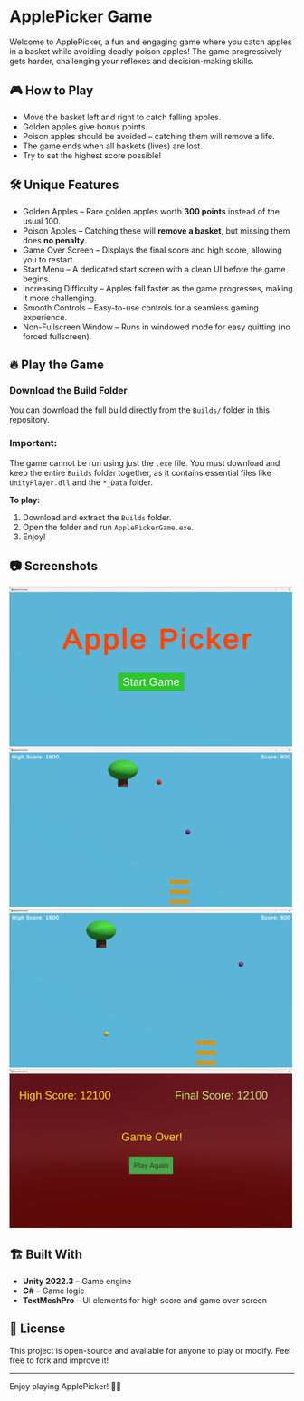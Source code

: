 # ApplePicker Game

Welcome to ApplePicker, a fun and engaging game where you catch apples in a basket while avoiding deadly poison apples! The game progressively gets harder, challenging your reflexes and decision-making skills.

## 🎮 How to Play
- Move the basket left and right to catch falling apples.
- Golden apples give bonus points.
- Poison apples should be avoided – catching them will remove a life.
- The game ends when all baskets (lives) are lost.
- Try to set the highest score possible!

## 🛠 Unique Features
- Golden Apples – Rare golden apples worth **300 points** instead of the usual 100.
- Poison Apples – Catching these will **remove a basket**, but missing them does **no penalty**.
- Game Over Screen – Displays the final score and high score, allowing you to restart.
- Start Menu – A dedicated start screen with a clean UI before the game begins.
- Increasing Difficulty – Apples fall faster as the game progresses, making it more challenging.
- Smooth Controls – Easy-to-use controls for a seamless gaming experience.
- Non-Fullscreen Window – Runs in windowed mode for easy quitting (no forced fullscreen).

## 🔥 Play the Game
### **Download the Build Folder**
You can download the full build directly from the `Builds/` folder in this repository.

### **Important:**
The game cannot be run using just the `.exe` file. You must download and keep the entire `Builds` folder together, as it contains essential files like `UnityPlayer.dll` and the `*_Data` folder.

**To play:**
1. Download and extract the `Builds` folder.
2. Open the folder and run `ApplePickerGame.exe`.
3. Enjoy!

## 📷 Screenshots

<img src="https://github.com/DariusDahl/Game-Development-Project-Sync/blob/main/ApplePicker/Screenshots/Screenshot%202025-01-31%20011747.png" alt="Starting Screen" style="width: 500px; height: auto;">

<img src="https://github.com/DariusDahl/Game-Development-Project-Sync/blob/main/ApplePicker/Screenshots/Screenshot%202025-01-31%20011927.png" alt="Gameplay with poison apples" style="width: 500px; height: auto;">

<img src="https://github.com/DariusDahl/Game-Development-Project-Sync/blob/main/ApplePicker/Screenshots/Screenshot%202025-01-31%20012027.png" alt="Gameplay with golden apples" style="width: 500px; height: auto;">

<img src="https://github.com/DariusDahl/Game-Development-Project-Sync/blob/main/ApplePicker/Screenshots/Screenshot%202025-01-31%20012218.png" alt="Game Over Screen" style="width: 500px; height: auto;">

## 🏗 Built With
- **Unity 2022.3** – Game engine
- **C#** – Game logic
- **TextMeshPro** – UI elements for high score and game over screen

## 📜 License
This project is open-source and available for anyone to play or modify. Feel free to fork and improve it!

---

Enjoy playing ApplePicker! 🍏🔥
